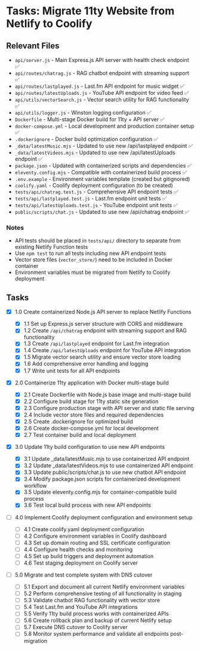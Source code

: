 # Tasks: Migrate 11ty Website from Netlify to Coolify

## Relevant Files

- `api/server.js` - Main Express.js API server with health check endpoint ✅
- `api/routes/chatrag.js` - RAG chatbot endpoint with streaming support ✅
- `api/routes/lastplayed.js` - Last.fm API endpoint for music widget ✅
- `api/routes/latestUploads.js` - YouTube API endpoint for video feed ✅
- `api/utils/vectorSearch.js` - Vector search utility for RAG functionality ✅
- `api/utils/logger.js` - Winston logging configuration ✅
- `Dockerfile` - Multi-stage Docker build for 11ty + API server ✅
- `docker-compose.yml` - Local development and production container setup ✅
- `.dockerignore` - Docker build optimization configuration ✅
- `_data/latestMusic.mjs` - Updated to use new /api/lastplayed endpoint ✅
- `_data/latestVideos.mjs` - Updated to use new /api/latestUploads endpoint ✅
- `package.json` - Updated with containerized scripts and dependencies ✅
- `eleventy.config.mjs` - Compatible with containerized build process ✅
- `.env.example` - Environment variables template (created but gitignored)
- `coolify.yaml` - Coolify deployment configuration (to be created)
- `tests/api/chatrag.test.js` - Comprehensive API endpoint tests ✅
- `tests/api/lastplayed.test.js` - Last.fm endpoint unit tests ✅
- `tests/api/latestUploads.test.js` - YouTube endpoint unit tests ✅
- `public/scripts/chat.js` - Updated to use new /api/chatrag endpoint ✅

### Notes

- API tests should be placed in `tests/api/` directory to separate from existing Netlify Function tests
- Use `npm test` to run all tests including new API endpoint tests
- Vector store files (`vector_store/`) need to be included in Docker container
- Environment variables must be migrated from Netlify to Coolify deployment

## Tasks

- [x] 1.0 Create containerized Node.js API server to replace Netlify Functions

  - [x] 1.1 Set up Express.js server structure with CORS and middleware
  - [x] 1.2 Create `/api/chatrag` endpoint with streaming support and RAG functionality
  - [x] 1.3 Create `/api/lastplayed` endpoint for Last.fm integration
  - [x] 1.4 Create `/api/latestUploads` endpoint for YouTube API integration
  - [x] 1.5 Migrate vector search utility and ensure vector store loading
  - [x] 1.6 Add comprehensive error handling and logging
  - [x] 1.7 Write unit tests for all API endpoints

- [x] 2.0 Containerize 11ty application with Docker multi-stage build

  - [x] 2.1 Create Dockerfile with Node.js base image and multi-stage build
  - [x] 2.2 Configure build stage for 11ty static site generation
  - [x] 2.3 Configure production stage with API server and static file serving
  - [x] 2.4 Include vector store files and required dependencies
  - [x] 2.5 Create .dockerignore for optimized build
  - [x] 2.6 Create docker-compose.yml for local development
  - [x] 2.7 Test container build and local deployment

- [x] 3.0 Update 11ty build configuration to use new API endpoints

  - [x] 3.1 Update \_data/latestMusic.mjs to use containerized API endpoint
  - [x] 3.2 Update \_data/latestVideos.mjs to use containerized API endpoint
  - [x] 3.3 Update public/scripts/chat.js to use new chatbot API endpoint
  - [x] 3.4 Modify package.json scripts for containerized development workflow
  - [x] 3.5 Update eleventy.config.mjs for container-compatible build process
  - [x] 3.6 Test local build process with new API endpoints

- [ ] 4.0 Implement Coolify deployment configuration and environment setup

  - [ ] 4.1 Create coolify.yaml deployment configuration
  - [ ] 4.2 Configure environment variables in Coolify dashboard
  - [ ] 4.3 Set up domain routing and SSL certificate configuration
  - [ ] 4.4 Configure health checks and monitoring
  - [ ] 4.5 Set up build triggers and deployment automation
  - [ ] 4.6 Test staging deployment on Coolify server

- [ ] 5.0 Migrate and test complete system with DNS cutover
  - [ ] 5.1 Export and document all current Netlify environment variables
  - [ ] 5.2 Perform comprehensive testing of all functionality in staging
  - [ ] 5.3 Validate chatbot RAG functionality with vector store
  - [ ] 5.4 Test Last.fm and YouTube API integrations
  - [ ] 5.5 Verify 11ty build process works with containerized APIs
  - [ ] 5.6 Create rollback plan and backup of current Netlify setup
  - [ ] 5.7 Execute DNS cutover to Coolify server
  - [ ] 5.8 Monitor system performance and validate all endpoints post-migration
